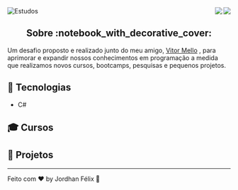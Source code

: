<img alt="Estudos" src="https://user-images.githubusercontent.com/46610114/118693618-9a594b80-b7e1-11eb-826b-a06c125022c9.png" />

 <a href="https://badges.pufler.dev">
<img align="right" src="https://badges.pufler.dev/visits/jordhanfelix/estudos">
</a> <a href="https://opensource.org/licenses/MIT">
<img align="right" src="https://img.shields.io/npm/l/express">
</a>

<br/>

<h2 align="center">
  Sobre :notebook_with_decorative_cover:
</h2>

Um desafio proposto e realizado junto do meu amigo, [Vitor Mello](https://github.com/vitorlmello) , para aprimorar e expandir nossos conhecimentos em programação a medida que realizamos novos cursos, bootcamps, pesquisas e pequenos projetos.


## :wrench: Tecnologias
* C#

## :mortar_board: Cursos

## :triangular_ruler: Projetos






---

Feito com :heart: by Jordhan Félix :wave:
